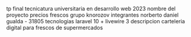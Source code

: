 tp final tecnicatura universitaria en desarrollo web 2023
nombre del proyecto precios frescos
grupo knorozov 
integrantes norberto daniel gualda - 31805
tecnologias laravel 10 + livewire 3
descripcion carteleria digital para frescos de supermercados
